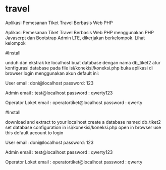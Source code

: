 # travel
Aplikasi Pemesanan Tiket Travel Berbasis Web PHP

Aplikasi Pemesanan Tiket Travel Berbasis Web PHP menggunakan PHP Javascrpt dan Bootstrap Admin LTE, dikerjakan berkelompok.
Lihat kelompok

#Install

unduh dan ekstrak ke localhost
buat database dengan nama db_tiket2
atur konfigurasi database pada file isi/konekisi/koneksi.php
buka aplikasi di browser
login menggunakan akun default ini:

User
email: doni@localhost
password: 123

Admin
email :	
test@localhost
password :
qwerty123

Operator Loket
email : operatortiket@localhost
password : qwerty


#Install

download and extract to your localhost
create a database named db_tiket2
set database configuration in isi/konekisi/koneksi.php
open in browser
use this default account to login

User
email: doni@localhost
password: 123

Admin
email :	
test@localhost
password :
qwerty123

Operator Loket
email : operatortiket@localhost
password : qwerty
